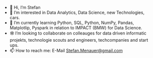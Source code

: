 - 👋 Hi, I’m Stefan
- 👀 I’m interested in Data Analytics, Data Science, new Technologies, cars.
- 🌱 I’m currently learning Python, SQL, Python, NumPy, Pandas, Matplotlip, Pyspark in relation to IMPACT (BMW) for Data Science.
- 🕸 I’m looking to collaborate on colleauges for data driven informatic projekts, technologie scouts and engineers, techcompanies and start ups.
- 📫 How to reach me: E-Mail Stefan.Menauer@gmail.com

<!---
StefanMenauer/StefanMenauer is a ✨ special ✨ repository because its `README.md` (this file) appears on your GitHub profile.
You can click the Preview link to take a look at your changes.
--->

